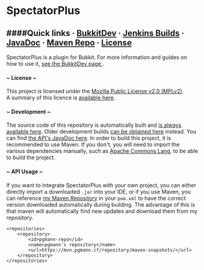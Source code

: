 # SpectatorPlus

####Quick links · [BukkitDev](http://dev.bukkit.org/bukkit-plugins/spectator/) · [Jenkins Builds](https://ci.pgmann.cf/job/SpectatorPlus/) · [JavaDoc](https://ci.pgmann.cf/job/SpectatorPlus/javadoc?com/pgcraft/spectatorplus/SpectateAPI.html) · [Maven Repo](https://mvn.pgmann.cf/#browse/browse/components) · [License](https://www.mozilla.org/MPL/2.0/)
---

SpectatorPlus is a plugin for Bukkit. For more information and guides on how to use it, [see the BukkitDev page ](http://dev.bukkit.org/bukkit-plugins/spectator/).

#### ~ License ~

This project is licensed under the [Mozilla Public License v2.0 (MPLv2)](https://www.mozilla.org/MPL/2.0/).  
A summary of this licence is [available here](https://tldrlegal.com/license/mozilla-public-license-2.0-(mpl-2)#summary).

#### ~ Development ~

The source code of this repository is automatically built and [is always available here](https://ci.pgmann.cf/job/SpectatorPlus/).
Older development builds [can be obtained here](http://jenkins.carrade.eu/job/SpectatorPlus/) instead. You can find [the API's JavaDoc here](https://ci.pgmann.cf/job/SpectatorPlus/javadoc?com/pgcraft/spectatorplus/SpectateAPI.html). In order to build this project, it is recommended to use Maven. If you don't, you will need to import the various dependencies manually, such as [Apache Commons Lang](http://commons.apache.org/proper/commons-lang/), to be able to build the project.

#### ~ API Usage ~

If you want to integrate SpectatorPlus with your own project, you can either directly import a downloaded `.jar` into your IDE, or if you use Maven, you can reference [my Maven Repository](https://mvn.pgmann.cf/#browse/browse/components) in your `pom.xml` to have the correct version downloaded automatically during building. The advantage of this is that maven will automatically find new updates and download them from my repository.

    <repositories>
        <repository>
            <id>pgmann-repo</id>
            <name>pgmann's repository</name>
            <url>https://mvn.pgmann.cf/repository/maven-snapshots/</url>
        </repository>
    </repositories>

